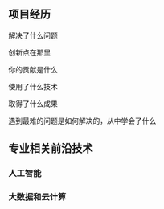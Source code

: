 ## 项目经历

解决了什么问题

创新点在那里

你的贡献是什么

使用了什么技术

取得了什么成果

遇到最难的问题是如何解决的，从中学会了什么






## 专业相关前沿技术

### 人工智能



### 大数据和云计算


